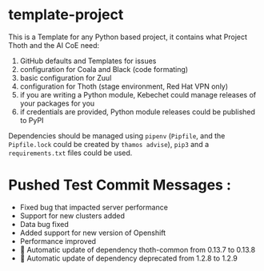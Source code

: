 # template-project

This is a Template for any Python based project, it contains what Project Thoth and the AI CoE need:

1. GitHub defaults and Templates for issues
2. configuration for Coala and Black (code formating)
3. basic configuration for Zuul
4. configuration for Thoth (stage environment, Red Hat VPN only)
5. if you are writing a Python module, Kebechet could manage releases of your packages for you
6. if credentials are provided, Python module releases could be published to PyPI

Dependencies should be managed using `pipenv` (`Pipfile`, and the `Pipfile.lock` could be created by `thamos advise`), `pip3` and a `requirements.txt` files could be used.

# Pushed Test Commit Messages : 
- Fixed bug that impacted server performance
- Support for new clusters added
- Data bug fixed
- Added support for new version of Openshift
- Performance improved
- :pushpin: Automatic update of dependency thoth-common from 0.13.7 to 0.13.8
- :pushpin: Automatic update of dependency deprecated from 1.2.8 to 1.2.9
